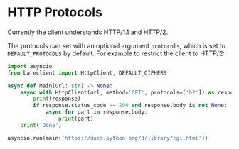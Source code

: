 # HTTP Protocols

Currently the client understands HTTP/1.1 and HTTP/2.

The protocols can set with an optional argument `protocols`, which is set to
`DEFAULT_PROTOCOLS` by default. For example to restrict the client to HTTP/2:

```python
import asyncio
from bareclient import HttpClient, DEFAULT_CIPHERS

async def main(url: str) -> None:
    async with HttpClient(url, method='GET', protocols=['h2']) as response:
        print(response)
        if response.status_code == 200 and response.body is not None:
            async for part in response.body:
                print(part)
    print('Done')

asyncio.run(main('https://docs.python.org/3/library/cgi.html'))
```
